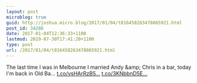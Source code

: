```yaml
---
layout: post
microblog: true
guid: http://joshua.micro.blog/2017/01/04/t816458263478865921.html
post_id: 34286
date: 2017-01-04T12:36:33+1100
lastmod: 2019-07-30T17:41:20+1100
type: post
url: /2017/01/04/t816458263478865921.html
---
```

The last time I was in Melbourne I married Andy &amp;amp; Chris in a bar, today I'm back in Old Ba… [t.co/ysHArRzB5...](https://t.co/ysHArRzB5q) [t.co/3KNbbnD5E...](https://t.co/3KNbbnD5EO)
